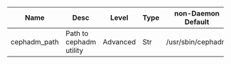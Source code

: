 | Name | Desc | Level | Type | non-Daemon Default | Daemon Default | Min | Max | Valid Values | verbatim | See also | Flags | Services | Validator | Long Desc | Tags |
| --- | --- | --- | --- | --- | --- | --- | --- | --- | --- | --- | --- | --- | --- | --- | --- |
| <span id="SP_cephadm_path">cephadm_path</span> |  Path to cephadm utility | Advanced | Str | /usr/sbin/cephadm |  |  |  |  |  |  |  | mgr |  |  |  |
